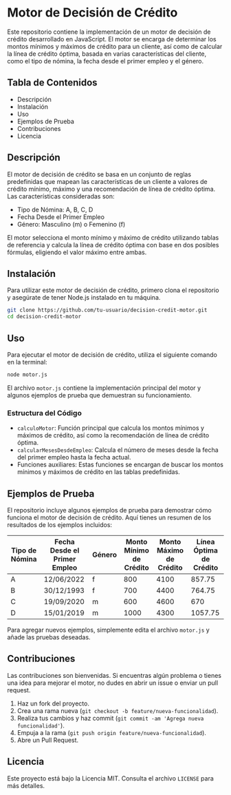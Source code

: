 # Motor de Decisión de Crédito

Este repositorio contiene la implementación de un motor de decisión de crédito desarrollado en JavaScript. El motor se encarga de determinar los montos mínimos y máximos de crédito para un cliente, así como de calcular la línea de crédito óptima, basada en varias características del cliente, como el tipo de nómina, la fecha desde el primer empleo y el género.

## Tabla de Contenidos

- Descripción
- Instalación
- Uso
- Ejemplos de Prueba
- Contribuciones
- Licencia

## Descripción

El motor de decisión de crédito se basa en un conjunto de reglas predefinidas que mapean las características de un cliente a valores de crédito mínimo, máximo y una recomendación de línea de crédito óptima. Las características consideradas son:

- Tipo de Nómina: A, B, C, D
- Fecha Desde el Primer Empleo
- Género: Masculino (m) o Femenino (f)

El motor selecciona el monto mínimo y máximo de crédito utilizando tablas de referencia y calcula la línea de crédito óptima con base en dos posibles fórmulas, eligiendo el valor máximo entre ambas.

## Instalación

Para utilizar este motor de decisión de crédito, primero clona el repositorio y asegúrate de tener Node.js instalado en tu máquina.

```bash
git clone https://github.com/tu-usuario/decision-credit-motor.git
cd decision-credit-motor
```
## Uso
Para ejecutar el motor de decisión de crédito, utiliza el siguiente comando en la terminal:

```bash
node motor.js

```



El archivo `motor.js` contiene la implementación principal del motor y algunos ejemplos de prueba que demuestran su funcionamiento.

### Estructura del Código

- `calculoMotor`: Función principal que calcula los montos mínimos y máximos de crédito, así como la recomendación de línea de crédito óptima.
- `calcularMesesDesdeEmpleo`: Calcula el número de meses desde la fecha del primer empleo hasta la fecha actual.
- Funciones auxiliares: Estas funciones se encargan de buscar los montos mínimos y máximos de crédito en las tablas predefinidas.

## Ejemplos de Prueba

El repositorio incluye algunos ejemplos de prueba para demostrar cómo funciona el motor de decisión de crédito. Aquí tienes un resumen de los resultados de los ejemplos incluidos:

| Tipo de Nómina | Fecha Desde el Primer Empleo | Género | Monto Mínimo de Crédito | Monto Máximo de Crédito | Línea Óptima de Crédito |
|----------------|-----------------------------|--------|-------------------------|-------------------------|-------------------------|
| A              | 12/06/2022                  | f      | 800                     | 4100                    | 857.75                  |
| B              | 30/12/1993                  | f      | 700                     | 4400                    | 764.75                  |
| C              | 19/09/2020                  | m      | 600                     | 4600                    | 670                     |
| D              | 15/01/2019                  | m      | 1000                    | 4300                    | 1057.75                 |

Para agregar nuevos ejemplos, simplemente edita el archivo `motor.js` y añade las pruebas deseadas.

## Contribuciones

Las contribuciones son bienvenidas. Si encuentras algún problema o tienes una idea para mejorar el motor, no dudes en abrir un issue o enviar un pull request.

1. Haz un fork del proyecto.
2. Crea una rama nueva (`git checkout -b feature/nueva-funcionalidad`).
3. Realiza tus cambios y haz commit (`git commit -am 'Agrega nueva funcionalidad'`).
4. Empuja a la rama (`git push origin feature/nueva-funcionalidad`).
5. Abre un Pull Request.

## Licencia

Este proyecto está bajo la Licencia MIT. Consulta el archivo `LICENSE` para más detalles.
